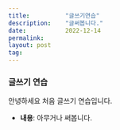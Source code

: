 ```yaml
---
title:          "글쓰기연습"
description:    "글써봅니다."
date:           2022-12-14
permalink:      
layout: post
tag: 
---
```


<style>
img {
    width: 120px;
    margin: 3rem auto 0 auto;
}
p.pic {
    margin: auto;
    margin-bottom: 2rem;
    text-align: center;
    font-size: 0.75rem;
}
</style>


### 글쓰기 연습

안녕하세요 처음 글쓰기 연습입니다.

* **내용**:
아무거나 써봅니다.  
   